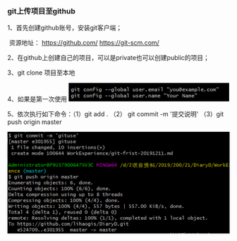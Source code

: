 ### git上传项目至github

1、首先创建github账号，安装git客户端；

​     资源地址： https://github.com/          https://git-scm.com/

2、在github上创建自己的项目，可以是private也可以创建public的项目；

3、git clone 项目至本地

4、如果是第一次使用  ![image-20191211225503495](<https://github.com/lihaogis/DiaryD/raw/master/WorkExperience/images/image-20191211225503495.png>)

5、依次执行如下命令：（1）git add .    （2） git commit -m '提交说明'   （3）git  push origin master 

![image-20191211225722671](<https://github.com/lihaogis/DiaryD/raw/master/WorkExperience/images/image-20191211225722671.png>)

